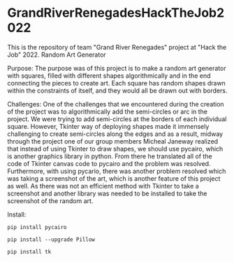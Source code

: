 # GrandRiverRenegadesHackTheJob2022
This is the repository of team "Grand River Renegades" project at "Hack the Job" 2022.
Random Art Generator

Purpose: The purpose was of this project is to make a random art generator with squares, filled with different shapes algorithmically and in the end connecting the pieces to create art. Each square has random shapes drawn within the constraints of itself, and they would all be drawn out with borders.

Challenges: One of the challenges that we encountered during the creation of the project was to algorithmically add the semi-circles or arc in the project. We were trying to add semi-circles at the borders of each individual square. However, Tkinter way of deploying shapes made it immensely challenging to create semi-circles along the edges and as a result, midway through the project one of our group members Micheal Janeway realized that instead of using Tkinter to draw shapes, we should use pycairo, which is another graphics library in python. From there he translated all of the code of Tkinter canvas code to pycairo and the problem was resolved. Furthermore, with using pycario, there was another problem resolved which was taking a screenshot of the art, which is another feature of this project as well. As there was not an efficient method with Tkinter to take a screenshot and another library was needed to be installed to take the screenshot of the random art. 

Install:

```pip install pycairo```

```pip install --upgrade Pillow```

```pip install tk```
